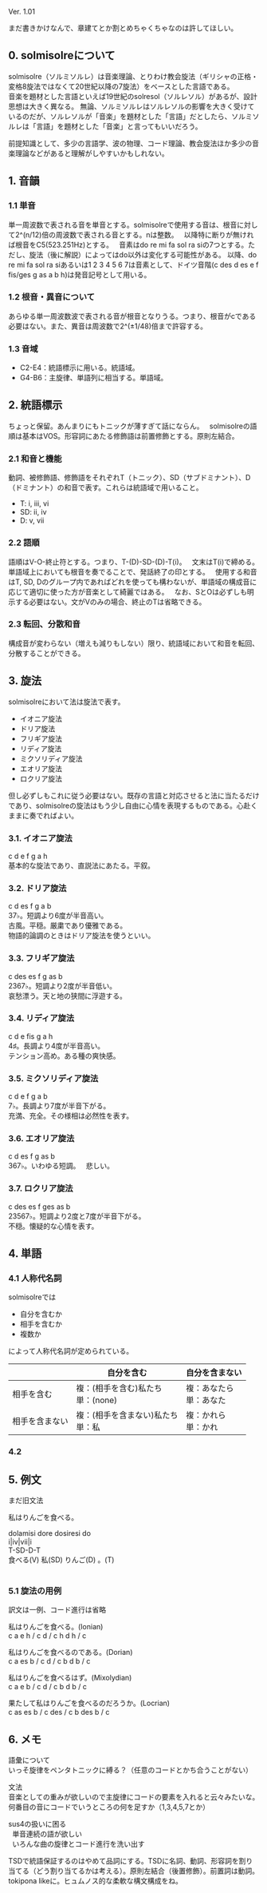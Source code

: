Ver. 1.01  
  
まだ書きかけなんで、章建てとか割とめちゃくちゃなのは許してほしい。  

## 0. solmisolreについて  
solmisolre（ソルミソルレ）は音楽理論、とりわけ教会旋法（ギリシャの正格・変格8旋法ではなくて20世紀以降の7旋法）をベースとした言語である。  
音楽を題材とした言語といえば19世紀のsolresol（ソルレソル）があるが、設計思想は大きく異なる。
無論、ソルミソルレはソルレソルの影響を大きく受けているのだが、ソルレソルが「音楽」を題材とした「言語」だとしたら、ソルミソルレは「言語」を題材とした「音楽」と言ってもいいだろう。  
  
前提知識として、多少の言語学、波の物理、コード理論、教会旋法ほか多少の音楽理論などがあると理解がしやすいかもしれない。

## 1. 音韻  
### 1.1 単音
単一周波数で表される音を単音とする。solmisolreで使用する音は、根音に対して2^(n/12)倍の周波数で表される音とする。nは整数。  
以降特に断りが無ければ根音をC5(523.251Hz)とする。  
音素はdo re mi fa sol ra siの7つとする。ただし、旋法（後に解説）によってはdo以外は変化する可能性がある。
以降、do re mi fa sol ra siあるいは1 2 3 4 5 6 7は音素として、ドイツ音階(c des d es e f fis/ges g as a b h)は発音記号として用いる。

### 1.2 根音・異音について
あらゆる単一周波数波で表される音が根音となりうる。つまり、根音がcである必要はない。また、異音は周波数で2^(±1/48)倍まで許容する。

### 1.3 音域  
- C2-E4：統語標示に用いる。統語域。   
- G4-B6：主旋律、単語列に相当する。単語域。  

## 2. 統語標示  
ちょっと保留。あんまりにもトニックが薄すぎて話にならん。   
solmisolreの語順は基本はVOS。形容詞にあたる修飾語は前置修飾とする。原則左結合。  

### 2.1 和音と機能
動詞、被修飾語、修飾語をそれぞれT（トニック）、SD（サブドミナント）、D（ドミナント）の和音で表す。これらは統語域で用いること。  
- T: i, iii, vi  
- SD: ii, iv  
- D: v, vii  

### 2.2 語順  
語順はV-O-終止符とする。つまり、T-(D)-SD-(D)-T(i)。  
文末はT(i)で締める。単語域上においても根音を奏でることで、発話終了の印とする。  
使用する和音はT, SD, Dのグループ内であればどれを使っても構わないが、単語域の構成音に応じて適切に使った方が音楽として綺麗ではある。  
なお、SとOは必ずしも明示する必要はない。文がVのみの場合、終止のTは省略できる。  

### 2.3 転回、分散和音
構成音が変わらない（増えも減りもしない）限り、統語域において和音を転回、分散することができる。  

## 3. 旋法  
solmisolreにおいて法は旋法で表す。  
- イオニア旋法
- ドリア旋法
- フリギア旋法
- リディア旋法
- ミクソリディア旋法
- エオリア旋法
- ロクリア旋法

但し必ずしもこれに従う必要はない。既存の言語と対応させると法に当たるだけであり、solmisolreの旋法はもう少し自由に心情を表現するものである。心赴くままに奏でればよい。  

### 3.1. イオニア旋法
c d e f g a h  
基本的な旋法であり、直説法にあたる。平叙。  

### 3.2. ドリア旋法
c d es f g a b  
37♭。短調より6度が半音高い。  
古風。平穏。厳粛であり優雅である。  
物語的論調のときはドリア旋法を使うといい。  

### 3.3. フリギア旋法
c des es f g as b  
2367♭。短調より2度が半音低い。  
哀愁漂う。天と地の狭間に浮遊する。  

### 3.4. リディア旋法
c d e fis g a h  
4♯。長調より4度が半音高い。  
テンション高め。ある種の爽快感。  

### 3.5. ミクソリディア旋法
c d e f g a b  
7♭。長調より7度が半音下がる。  
充満、充全。その様相は必然性を表す。   

### 3.6. エオリア旋法
c d es f g as b  
367♭。いわゆる短調。  
悲しい。  

### 3.7. ロクリア旋法
c des es f ges as b  
23567♭。短調より2度と7度が半音下がる。  
不穏。懐疑的な心情を表す。  

## 4. 単語    
### 4.1 人称代名詞  
solmisolreでは  
- 自分を含むか  
- 相手を含むか  
- 複数か  
  
によって人称代名詞が定められている。  
  
||自分を含む|自分を含まない|  
|----|----|----|  
|相手を含む|複：(相手を含む)私たち<br>単：(none)|複：あなたら<br>単：あなた|  
|相手を含まない|複：(相手を含まない)私たち<br>単：私|複：かれら<br>単：かれ|  
  
### 4.2  
  
  
## 5. 例文  
まだ旧文法  

私はりんごを食べる。  
  
dolamisi dore dosiresi do  
i|iv|vii|i   
T-SD-D-T  
食べる(V) 私(SD) りんご(D) 。(T)  
  
### 5.1 旋法の用例
訳文は一例、コード進行は省略  
  
私はりんごを食べる。(Ionian)  
c a e h / c d / c h d h / c  

私はりんごを食べるのである。(Dorian)  
c a es b / c d / c b d b / c  

私はりんごを食べるはず。(Mixolydian)  
c a e b / c d / c b d b / c  

果たして私はりんごを食べるのだろうか。(Locrian)  
c as es b / c des / c b des b / c  
  
## 6. メモ  
語彙について    
いっそ旋律をペンタトニックに縛る？（任意のコードとかち合うことがない）  
   
文法    
音楽としての重みが欲しいので主旋律にコードの要素を入れると云々みたいな。何番目の音にコードでいうところの何を足すか（1,3,4,5,7とか） 
   
sus4の扱いに困る   
   
単音連続の語が欲しい   
   
いろんな曲の旋律とコード進行を洗い出す  
  
TSDで統語保証するのはやめて品詞にする。TSDに名詞、動詞、形容詞を割り当てる（どう割り当てるかは考える）。原則左結合（後置修飾）。前置詞は動詞。tokipona likeに。ヒュムノス的な柔軟な構文構成をね。

